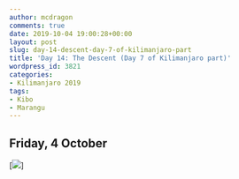 ```yaml
---
author: mcdragon
comments: true
date: 2019-10-04 19:00:28+00:00
layout: post
slug: day-14-descent-day-7-of-kilimanjaro-part
title: 'Day 14: The Descent (Day 7 of Kilimanjaro part)'
wordpress_id: 3821
categories:
- Kilimanjaro 2019
tags:
- Kibo
- Marangu
---
```


## Friday, 4 October



 [![](https://dwlcvfkt1l4wn.cloudfront.net/2019/10/2019-10-02-06.23.47.resized.jpg)]
 
